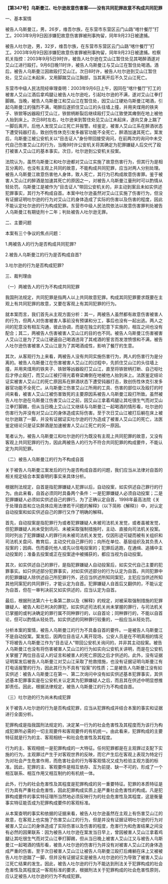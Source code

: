 **【第347号】乌斯曼江、吐尔逊故意伤害案——没有共同犯罪故意不构成共同犯罪**

一、基本案情

被告人乌斯曼江，男，26岁，维吾尔族，在东营市东营区云门山路“喀什餐厅”打工。2003年9月9日因涉嫌犯故意伤害罪被刑事拘留，同年9月23日被逮捕。

被告人吐尔逊，男，32岁，维吾尔族，在东营市东营区云门山路“喀什餐厅”打工。2003年9月9日因涉嫌犯故意伤害罪被刑事拘留，同年9月23日被逮捕。检察机关指控：2003年9月5日9时许，被告人吐尔逊在艾山江暂住处见其喝醉酒遂对艾山江进行殴打。9月6日晚11时许，被告人乌斯曼江与艾山江在暂住处喝酒。酒后，被告人乌斯曼江因故殴打艾山江。次日8时许，被告人吐尔逊到艾山江暂住处，见艾山江未起床，又用脚踹艾山江胸部，当其离开后不久艾山江死亡。

东营市中级人民法院经审理查明：2003年9月6日上午，因同在“喀什餐厅”打工的被害人艾山江酒后拿鸡腿让被告人吐尔逊吃，引起吐尔逊的不满，遂对艾山江拳打脚踢。当晚，被告人乌斯曼江和艾山江在暂住处，因艾山江硬劝乌斯曼江喝酒，引起乌斯曼江的强烈不满，喝醉后遂抓住艾山江的头往墙上撞，并用夹煤用的铁夹子、铁锨等凶器殴打艾山江，铁锨柄断裂后继续殴打艾山江致使其瘫倒在地上被他人抬到床上。次日8时左右，吐尔逊来到暂住处见艾山江未起床，遂向艾身上踹了一脚后离开。后他人发现艾山江死亡并报警。经鉴定，被害人艾山江系在醉酒状态下遭受钝器打击，致创伤性休克引发多器官功能不全死亡，醉酒加速其死亡。案发后，乌斯曼江被公安机关以“目击证人”身份带回接受询问，在前两次的询问中未交代自己伤害艾山江的行为，当晚9时许公安机关将其确定为犯罪嫌疑人后交代了殴打被害人艾山江的基本事实。次日，吐尔逊到公安机关投案。

法院认为，虽然乌斯曼江和吐尔逊都对艾山江实施了故意伤害行为，但其行为是相互分离的，也没有主观上共同的故意，不能构成共同犯罪，应当对两人分别处理。被告人乌斯曼江故意伤害他人身体，致人死亡，其行为已构成故意伤害罪。鉴于被害人艾山江的醉酒是加速其死亡的原因之一，对被告人乌斯曼江量刑时可以酌情从轻处罚。乌斯曼江是被作为“目击证人”带回公安机关的，非主动到案且未如实供述犯罪事实，其行为不构成自首。本案中吐尔逊虽然对艾山江实施了伤害行为，但没有证据证明吐尔逊的行为对艾山江的身体造成了实际的伤害以及伤害的程度，因此不能认定吐尔逊的行为构成犯罪。东营市中级人民法院依法以故意伤害罪判处被告人乌斯曼江有期徒刑十二年；判处被告人吐尔逊无罪。

二、主要问题

本案有三个争议的焦点问题：

1.两被告人的行为是否构成共同犯罪?

2.被告人乌斯曼江的行为是否构成自首?

3.吐尔逊的行为是否构成犯罪?

三、裁判理由

（一）两被告人的行为不构成共同犯罪

我国刑法规定，共同犯罪是指两人以上共同故意犯罪。构成其同犯罪要求既要在主观上有共同犯罪的故意，又要在客观上有其同犯罪的行为。

就本案而言，我们首先从主观方面分析：其一，两被告人虽然都有故意伤害被害人的行为，但两人对伤害被害人事前没有预谋和分工，事后也没有一起出逃。两人之间的犯意没有相互沟通，彼此协调，而是在独立的犯意下实施的，相互之间也没有配合；其二，两被告人伤害被害人艾山江的目的也不同。被告人乌斯曼江伤害被害人艾山江是为了艾山江硬逼自己喝酒违背了其戒酒的誓言而发泄愤恨和不满，被告人吐尔逊伤害被害人艾山江是为了其喝酒成性，影响了餐厅的生意。

其次，从客观行为上来看，两被告人没有共同实施伤害行为，两人的伤害行为是分离的。被告人乌斯曼江在伤害被害人艾山江的过程中，先抓住艾山江的头往墙上撞，并用夹煤用的铁夹子、铁锨等凶器殴打艾山江，直至将铁锨柄打断、自己呕吐后才停止殴打，而艾山江被打得光着脊梁瘫倒在地被他人抬到床上。法医鉴定结论证实被害人艾山江的死亡原因系在醉酒状态下遭受钝器打击，致创伤性休克引发多器官功能不全死亡。从乌斯曼江伤害艾山江所用的工具、伤害的部位以及殴打的时间来看，被害人艾山江被伤害致死的主要原因系被告人乌斯曼江殴打所致。虽然被告人吐尔逊在乌斯曼江伤害艾山江之前，因艾山江拿着鸡腿让其吃很生气而对艾山江拳打脚踢，但从当日晚上艾山江又继续与乌斯曼江一起喝酒的情形看，吐尔逊的伤害行为并没有对艾山江的身体造成实际伤害。至于次日艾山江被打后躺在床上被吐尔逊踹了一脚，并没有证据证实吐尔逊的行为造成了被害人艾山江的死亡，法医鉴定结论只是证实醉酒是加速被害人艾山江死亡的另一原因。

笔者认为，被告人乌斯曼江和吐尔逊的行为既没有主观上共同犯罪的故意，又没有客观上共同犯罪的行为，因此两被告人的行为不符合共同犯罪的构成要件，不能认定为共同犯罪。

（二）被告人乌斯曼江的行为不构成自首

关于被告人乌斯曼江案发后的行为是否构成自首的问题，我们应当从法律对自首的相关规定结合本案查明的事实来具体分析。

根据刑法规定，自首是指犯罪嫌疑人犯罪以后，自动投案，如实供述自己罪行的行为。由此来看，自首必须同时具备两个条件：一是犯罪嫌疑人必须自动投案；二是犯罪嫌疑人必须如实供述自己的罪行。为了正确认定自首，1998年最高法院《关于处理自首和立功具体应用法律若干问题的解释》（以下简称《解释》）中，对认定自动投案和如实供述自己的罪行又作了明确的解释。

首先，自动投案是指犯罪行为或者犯罪嫌疑人未被司法机关发觉，或者虽被发觉，但犯罪嫌疑人尚未受到讯问、未被采取强制措施时，主动、直接向司法机关投案。同时列出了犯罪嫌疑人的罪行尚未被司法机关发觉，仅因形迹可疑而被有关组织和司法机关盘问、教育后，主动交代自己罪行的；向所在单位、基层组织及其负责人投案的；因病、伤而委托他人或先以信电投案的；犯罪后逃跑，在通缉、追捕中主动投案的；准备去投案或正在投案途中被捕获的，都应当视为自动投案。

其次，如实供述自己的罪行，是指犯罪嫌疑人自动投案后，如实交代自己主要的犯罪事实。如只供述部分犯罪事实，对如实供述部分的行为认定为自首。共同犯罪中的犯罪嫌疑人除供述自己所犯罪行外，还应当供述所知同案犯，主犯应当供述所知其他同案犯的共同罪行，才能认定为自首。犯罪嫌疑人自首后又翻供的，不能认定为自首，但在一审判决前又如实供述的，应当认定为自首。

最后，根据刑法第六十七条第二款以及《解释》的规定，对被采取强制措施的犯罪嫌疑人、被告人和已判决的罪犯，如实供述司法机关尚未掌握的罪行，与司法机关已掌握的或判决确定的罪行属不同种罪行的，以自首论；同种罪行的，不能以自首论，但可以酌情从轻处罚。如实供述的同种罪行较重的，一般应当从轻处罚。

分析本案的案情，被告人乌斯曼江的行为不具备自首的要件。一是被告人乌斯曼江不是自动投案。案发后，因两位目击证人离开现场，公安人员是在不明真相的情况下将被告人乌斯曼江作为“目击证人”带回公安机关询问的，并非其主动投案。被告人乌斯曼江也没有将伤害被害人艾山江的行为如实向公安机关讲明，而是在公安机关掌握了两位目击证人的证言和被害人的死亡原因之后才供述的。此外，没有证据证明案发后被告人乌斯曼江对艾山江采取了抢救措施，也没有证据证明乌斯曼江有打电话报警的行为，因此其行为不具有“投案”的性质；二是被告人乌斯曼江没有如实供述：被告人乌斯曼江在第一、第二次询问中没有如实供述基本犯罪事实，其供述基本犯罪事实是在公安机关认定其为犯罪嫌疑人之后，而且其在供述中明显想推卸责任。因此，根据法律规定，被告人乌斯曼江的行为不构成自首。

（三）吐尔逊的行为尚未构成犯罪

关于被告人吐尔逊的行为是否构成犯罪，应当从犯罪构成并结合本案的事实和证据进行全面分析。

犯罪构成是指我国刑法规定的，决定某一行为的社会危害性及其程度而为该行为构成犯罪所必需的一切主观要件和客观要件的有机统一。由此看来，犯罪构成的主要特征就是行为的主、客观相统一和社会危害性及其程度。

行为的主、客观相统一是犯罪构成的一大特征。任何犯罪都是在主观罪过支配下实施的行为，主观罪过产生于对客观世界的反映，而它产生后在客观上表现为特定行为对社会产生危害作用，而危害社会的行为等客观情况又成为检验主观方面的标准。因此，犯罪的主、客观要件是相互依存、互为前提、缺一不可的，形成了一个相互联系、相互作用又相互制约的有机统一体。

此外，行为的社会危害性及其程度是犯罪构成的另一重要特征。犯罪的本质特征是行为具有严重社会危害性，因此犯罪构成实质上是严重社会危害性的构成。凡是犯罪构成要件的事实特征理所当然地必须反映行为的社会危害性及其程度，这是衡量事实特征能否成为犯罪构成要件的客观标准。

从本案查明的事实和依据的证据来看，被告人吐尔逊虽然在主观上有伤害艾山江的故意，在客观上也实施了伤害艾山江的行为，但是并没有证据证明吐尔逊的行为对被害人艾山江的身体造成了实际伤害以及伤害的程度，危害行为和危害结果之间没有必然的因果联系：因为被告人吐尔逊在案发当日早上，曾因被害人艾山江拿着鸡腿让其吃很生气而对艾山江拳打脚踢，但从当日晚上被害人艾山江又与被告人乌斯曼江一起喝酒的情形看，被告人吐尔逊的伤害行为并没有对被害人艾山江的身体造成严重的伤害。至于次日被害人艾山江让被告人乌斯曼江殴打后瘫躺在床上又被被告人吐尔逊踹了一脚，但并没有证据证实是被告人吐尔逊的行为导致了被害人艾山江死亡结果的发生。因此，被告人吐尔逊的行为不能达到刑法关于犯罪构成的社会危害性及其程度这一客观标准的要求，根据刑法关于犯罪构成的社会危害性原则，应认定被告人吐尔逊的行为不构成犯罪。